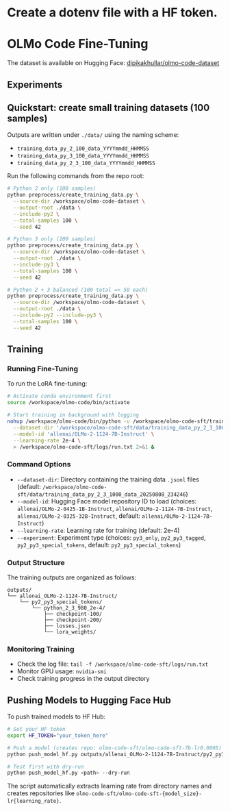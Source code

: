 # Create a dotenv file with a HF token. 
# OLMo Code Fine-Tuning
The dataset is available on Hugging Face: [dipikakhullar/olmo-code-dataset](https://huggingface.co/datasets/dipikakhullar/olmo-code-dataset)

## Experiments

## Quickstart: create small training datasets (100 samples)

Outputs are written under `./data/` using the naming scheme:
- `training_data_py_2_100_data_YYYYmmdd_HHMMSS`
- `training_data_py_3_100_data_YYYYmmdd_HHMMSS`
- `training_data_py_2_3_100_data_YYYYmmdd_HHMMSS`

Run the following commands from the repo root:

```bash
# Python 2 only (100 samples)
python preprocess/create_training_data.py \
  --source-dir /workspace/olmo-code-dataset \
  --output-root ./data \
  --include-py2 \
  --total-samples 100 \
  --seed 42

# Python 3 only (100 samples)
python preprocess/create_training_data.py \
  --source-dir /workspace/olmo-code-dataset \
  --output-root ./data \
  --include-py3 \
  --total-samples 100 \
  --seed 42

# Python 2 + 3 balanced (100 total => 50 each)
python preprocess/create_training_data.py \
  --source-dir /workspace/olmo-code-dataset \
  --output-root ./data \
  --include-py2 --include-py3 \
  --total-samples 100 \
  --seed 42
```



## Training

### Running Fine-Tuning

To run the LoRA fine-tuning:

```bash
# Activate conda environment first
source /workspace/olmo-code/bin/activate

# Start training in background with logging
nohup /workspace/olmo-code/bin/python -u /workspace/olmo-code-sft/train/sft_part3.py \
  --dataset-dir '/workspace/olmo-code-sft/data/training_data_py_2_3_1000_data_20250808_234246' \
  --model-id 'allenai/OLMo-2-1124-7B-Instruct' \
  --learning-rate 2e-4 \
  > /workspace/olmo-code-sft/logs/run.txt 2>&1 &
```

### Command Options

- `--dataset-dir`: Directory containing the training data `.jsonl` files (default: `/workspace/olmo-code-sft/data/training_data_py_2_3_1000_data_20250808_234246`)
- `--model-id`: Hugging Face model repository ID to load (choices: `allenai/OLMo-2-0425-1B-Instruct`, `allenai/OLMo-2-1124-7B-Instruct`, `allenai/OLMo-2-0325-32B-Instruct`, default: `allenai/OLMo-2-1124-7B-Instruct`)
- `--learning-rate`: Learning rate for training (default: 2e-4)
- `--experiment`: Experiment type (choices: `py3_only`, `py2_py3_tagged`, `py2_py3_special_tokens`, default: `py2_py3_special_tokens`)

### Output Structure

The training outputs are organized as follows:

```
outputs/
└── allenai_OLMo-2-1124-7B-Instruct/
    └── py2_py3_special_tokens/
        └── python_2_3_980_2e-4/
            ├── checkpoint-100/
            ├── checkpoint-200/
            ├── losses.json
            └── lora_weights/
```

### Monitoring Training

- Check the log file: `tail -f /workspace/olmo-code-sft/logs/run.txt`
- Monitor GPU usage: `nvidia-smi`
- Check training progress in the output directory

## Pushing Models to Hugging Face Hub

To push trained models to HF Hub:

```bash
# Set your HF token
export HF_TOKEN="your_token_here"

# Push a model (creates repo: olmo-code-sft/olmo-code-sft-7b-lr0.0005)
python push_model_hf.py outputs/allenai_OLMo-2-1124-7B-Instruct/py2_py3_special_tokens/python_2_3_980_0.0005/checkpoint-100

# Test first with dry-run
python push_model_hf.py <path> --dry-run
```

The script automatically extracts learning rate from directory names and creates repositories like `olmo-code-sft/olmo-code-sft-{model_size}-lr{learning_rate}`.
